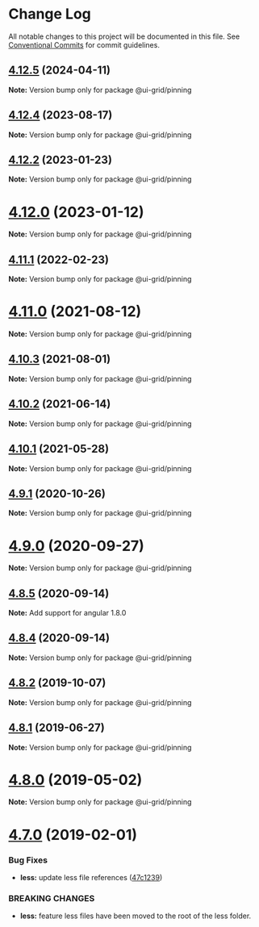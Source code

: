 # Change Log

All notable changes to this project will be documented in this file.
See [Conventional Commits](https://conventionalcommits.org) for commit guidelines.

## [4.12.5](https://github.com/angular-ui/ui-grid/compare/v4.12.4...v4.12.5) (2024-04-11)

**Note:** Version bump only for package @ui-grid/pinning





## [4.12.4](https://github.com/angular-ui/ui-grid/compare/v4.12.3...v4.12.4) (2023-08-17)

**Note:** Version bump only for package @ui-grid/pinning





## [4.12.2](https://github.com/angular-ui/ui-grid/compare/v4.12.1...v4.12.2) (2023-01-23)

**Note:** Version bump only for package @ui-grid/pinning





# [4.12.0](https://github.com/angular-ui/ui-grid/compare/v4.11.1...v4.12.0) (2023-01-12)

**Note:** Version bump only for package @ui-grid/pinning





## [4.11.1](https://github.com/angular-ui/ui-grid/compare/v4.11.0...v4.11.1) (2022-02-23)

**Note:** Version bump only for package @ui-grid/pinning





# [4.11.0](https://github.com/angular-ui/ui-grid/compare/v4.10.3...v4.11.0) (2021-08-12)

**Note:** Version bump only for package @ui-grid/pinning





## [4.10.3](https://github.com/angular-ui/ui-grid/compare/v4.10.2...v4.10.3) (2021-08-01)

**Note:** Version bump only for package @ui-grid/pinning





## [4.10.2](https://github.com/angular-ui/ui-grid/compare/v4.10.1...v4.10.2) (2021-06-14)

**Note:** Version bump only for package @ui-grid/pinning





## [4.10.1](https://github.com/angular-ui/ui-grid/compare/v4.10.0...v4.10.1) (2021-05-28)

**Note:** Version bump only for package @ui-grid/pinning





## [4.9.1](https://github.com/angular-ui/ui-grid/compare/v4.9.0...v4.9.1) (2020-10-26)

**Note:** Version bump only for package @ui-grid/pinning





# [4.9.0](https://github.com/angular-ui/ui-grid/compare/v4.8.5...v4.9.0) (2020-09-27)

**Note:** Version bump only for package @ui-grid/pinning





## [4.8.5](https://github.com/angular-ui/ui-grid/compare/v4.8.3...v4.8.5) (2020-09-14)

**Note:** Add support for angular 1.8.0




## [4.8.4](https://github.com/angular-ui/ui-grid/compare/v4.8.3...v4.8.4) (2020-09-14)

**Note:** Version bump only for package @ui-grid/pinning





## [4.8.2](https://github.com/angular-ui/ui-grid/compare/v4.8.1...v4.8.2) (2019-10-07)

**Note:** Version bump only for package @ui-grid/pinning





## [4.8.1](https://github.com/angular-ui/ui-grid/compare/v4.8.0...v4.8.1) (2019-06-27)

**Note:** Version bump only for package @ui-grid/pinning





# [4.8.0](https://github.com/angular-ui/ui-grid/compare/v4.7.1...v4.8.0) (2019-05-02)

**Note:** Version bump only for package @ui-grid/pinning





# [4.7.0](https://github.com/angular-ui/ui-grid/compare/v4.6.6...v4.7.0) (2019-02-01)


### Bug Fixes

* **less:** update less file references ([47c1239](https://github.com/angular-ui/ui-grid/commit/47c1239))


### BREAKING CHANGES

* **less:** feature less files have been moved to the root of the
less folder.
